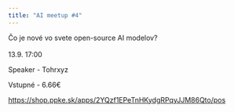 ```yaml
---
title: "AI meetup #4"
---
```

Čo je nové vo svete open-source AI modelov?\
\
13.9. 17:00

Speaker - Tohrxyz

Vstupné - 6.66€

https://shop.ppke.sk/apps/2YQzf1EPeTnHKydgRPqyJJM86Qto/pos